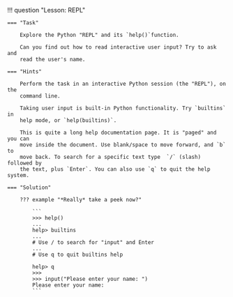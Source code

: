 !!! question "Lesson: REPL"

    === "Task"
    
        Explore the Python "REPL" and its `help()`function.

        Can you find out how to read interactive user input? Try to ask and
        read the user's name.

    === "Hints"

        Perform the task in an interactive Python session (the "REPL"), on the
        command line.

        Taking user input is built-in Python functionality. Try `builtins` in
        help mode, or `help(builtins)`.

        This is quite a long help documentation page. It is "paged" and you can
        move inside the document. Use blank/space to move forward, and `b` to
        move back. To search for a specific text type  `/` (slash) followed by
        the text, plus `Enter`. You can also use `q` to quit the help system.

    === "Solution"

        ??? example "*Really* take a peek now?"

            ```
            >>> help()
            ...
            help> builtins
            ...
            # Use / to search for "input" and Enter
            ...
            # Use q to quit builtins help

            help> q
            >>>
            >>> input("Please enter your name: ")
            Please enter your name: 
            ```
